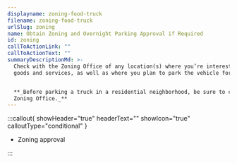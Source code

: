 ```yaml
---
displayname: zoning-food-truck
filename: zoning-food-truck
urlSlug: zoning
name: Obtain Zoning and Overnight Parking Approval if Required
id: zoning
callToActionLink: ""
callToActionText: ""
summaryDescriptionMd: >-
  Check with the Zoning Office of any location(s) where you’re interested in parking your food truck to sell
  goods and services, as well as where you plan to park the vehicle for overnight storage.


  **_Before parking a truck in a residential neighborhood, be sure to check with your local government's
  Zoning Office._**
---
```


:::callout{ showHeader="true" headerText="" showIcon="true" calloutType="conditional" }

- Zoning approval

:::

